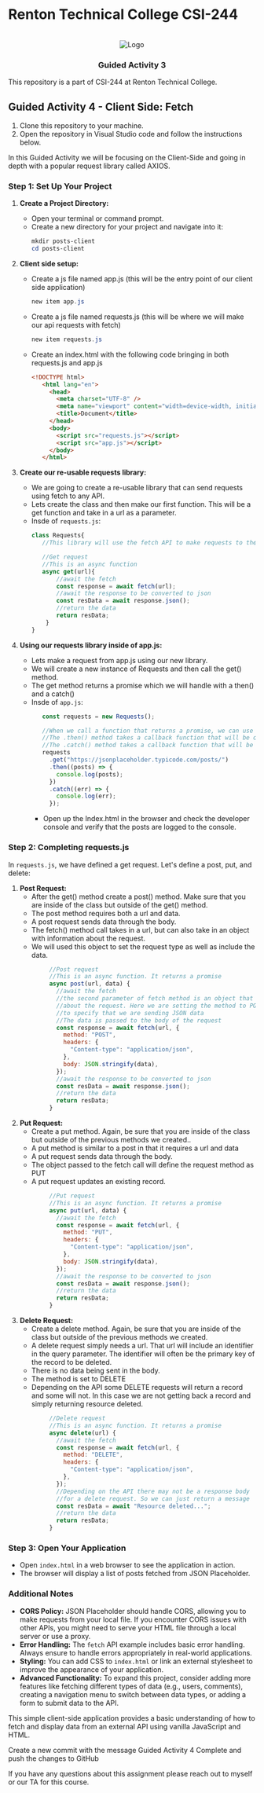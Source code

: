 # Renton Technical College CSI-244
<br />    

<div align="center">  
    <img src="logo.jpg" alt="Logo">
    <h3 align="center">Guided Activity 3</h3>
</div>

This repository is a part of CSI-244 at Renton Technical College.

## Guided Activity 4 - Client Side: Fetch
1. Clone this repository to your machine.
2. Open the repository in Visual Studio code and follow the instructions below.

In this Guided Activity we will be focusing on the Client-Side and going in depth with a popular request library called AXIOS.

### Step 1: Set Up Your Project

1. **Create a Project Directory:**
   - Open your terminal or command prompt.
   - Create a new directory for your project and navigate into it:
     ```powershell
     mkdir posts-client
     cd posts-client
     ```

2. **Client side setup:**
   - Create a js file named app.js (this will be the entry point of our client side application)
     ```powershell
     new item app.js
     ```
    - Create a js file named requests.js (this will be where we will make our api requests with fetch)
         ```powershell
         new item requests.js
         ```
    - Create an index.html with the following code bringing in both requests.js and app.js
         ```html
         <!DOCTYPE html>
            <html lang="en">
              <head>
                <meta charset="UTF-8" />
                <meta name="viewport" content="width=device-width, initial-scale=1.0" />
                <title>Document</title>
              </head>
              <body>
                <script src="requests.js"></script>
                <script src="app.js"></script>
              </body>
            </html>
         ```

3. **Create our re-usable requests library:**
   - We are going to create a re-usable library that can send requests using fetch to any API.
   - Lets create the class and then make our first function. This will be a get function and take in a url as a parameter.
   - Insde of  `requests.js`:
     ```JavaScript
     class Requests{
        //This library will use the fetch API to make requests to the server

        //Get request
        //This is an async function
        async get(url){
            //await the fetch
            const response = await fetch(url);
            //await the response to be converted to json
            const resData = await response.json();
            //return the data
            return resData;
         }
     }
     ```
4. **Using our requests library inside of app.js:**
   - Lets make a request from app.js using our new library.
   - We will create a new instance of Requests and then call the get() method.
   - The get method returns a promise which we will handle with a then() and a catch()
   - Insde of  `app.js`:
     ```JavaScript
        const requests = new Requests();

        //When we call a function that returns a promise, we can use the .then() method to handle the promise
        //The .then() method takes a callback function that will be called when the promise is resolved
        //The .catch() method takes a callback function that will be called when the promise is rejected
        requests
          .get("https://jsonplaceholder.typicode.com/posts/")
          .then((posts) => {
            console.log(posts);
          })
          .catch((err) => {
            console.log(err);
          });
     ```
     - Open up the Index.html in the browser and check the developer console and verify that the posts are logged to the console.

### Step 2: Completing requests.js

In `requests.js`, we have defined a get request. Let's define a post, put, and delete:

1. **Post Request:**
   - After the get() method create a post() method. Make sure that you are inside of the class but outside of the get() method.
   - The post method requires both a url and data.
   - A post request sends data through the body.
   - The fetch() method call takes in a url, but can also take in an object with information about the request.
   - We will used this object to set the request type as well as include the data.
     ```javascript
          //Post request
          //This is an async function. It returns a promise
          async post(url, data) {
            //await the fetch
            //the second parameter of fetch method is an object that defines information
            //about the request. Here we are setting the method to POST and the headers
            //to specify that we are sending JSON data
            //The data is passed to the body of the request
            const response = await fetch(url, {
              method: "POST",
              headers: {
                "Content-type": "application/json",
              },
              body: JSON.stringify(data),
            });
            //await the response to be converted to json
            const resData = await response.json();
            //return the data
            return resData;
          }
     ```
2. **Put Request:**
   - Create a put method. Again, be sure that you are inside of the class but outside of the previous methods we created..
   - A put method is similar to a post in that it requires a url and data
   - A put request sends data through the body.
   - The object passed to the fetch call will define the request method as PUT
   - A put request updates an existing record.
     ```javascript
          //Put request
          //This is an async function. It returns a promise
          async put(url, data) {
            //await the fetch
            const response = await fetch(url, {
              method: "PUT",
              headers: {
                "Content-type": "application/json",
              },
              body: JSON.stringify(data),
            });
            //await the response to be converted to json
            const resData = await response.json();
            //return the data
            return resData;
          }
     ```
3. **Delete Request:**
   - Create a delete method. Again, be sure that you are inside of the class but outside of the previous methods we created.
   - A delete request simply needs a url. That url will include an identifier in the query parameter. The identifier will often be the primary key of the record to be deleted.
   - There is no data being sent in the body.
   - The method is set to DELETE
   - Depending on the API some DELETE requests will return a record and some will not. In this case we are not getting back a record and simply returning resource deleted.
     ```javascript
          //Delete request
          //This is an async function. It returns a promise
          async delete(url) {
            //await the fetch
            const response = await fetch(url, {
              method: "DELETE",
              headers: {
                "Content-type": "application/json",
              },
            });
            //Depending on the API there may not be a response body
            //for a delete request. So we can just return a message
            const resData = await "Resource deleted...";
            //return the data
            return resData;
          }
     ```
### Step 3: Open Your Application

- Open `index.html` in a web browser to see the application in action.
- The browser will display a list of posts fetched from JSON Placeholder.

### Additional Notes

- **CORS Policy:** JSON Placeholder should handle CORS, allowing you to make requests from your local file. If you encounter CORS issues with other APIs, you might need to serve your HTML file through a local server or use a proxy.
- **Error Handling:** The `fetch` API example includes basic error handling. Always ensure to handle errors appropriately in real-world applications.
- **Styling:** You can add CSS to `index.html` or link an external stylesheet to improve the appearance of your application.
- **Advanced Functionality:** To expand this project, consider adding more features like fetching different types of data (e.g., users, comments), creating a navigation menu to switch between data types, or adding a form to submit data to the API.

This simple client-side application provides a basic understanding of how to fetch and display data from an external API using vanilla JavaScript and HTML.


Create a new commit with the message Guided Activity 4 Complete and push the changes to GitHub


If you have any questions about this assignment please reach out to myself or our TA for this course.
